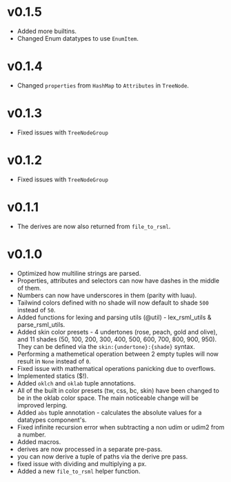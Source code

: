 # v0.1.5
- Added more builtins.
- Changed Enum datatypes to use `EnumItem`.

# v0.1.4
- Changed `properties` from `HashMap` to `Attributes` in `TreeNode`.

# v0.1.3
- Fixed issues with `TreeNodeGroup`

# v0.1.2
- Fixed issues with `TreeNodeGroup`

# v0.1.1
- The derives are now also returned from `file_to_rsml`.

# v0.1.0
- Optimized how multiline strings are parsed.
- Properties, attributes and selectors can now have dashes in the middle of them.
- Numbers can now have underscores in them (parity with luau).
- Tailwind colors defined with no shade will now default to shade `500` instead of `50`.
- Added functions for lexing and parsing utils (@util) - lex_rsml_utils & parse_rsml_utils.
- Added skin color presets - 4 undertones (rose, peach, gold and olive), and 11 shades (50, 100, 200, 300, 400, 500, 600, 700, 800, 900, 950). They can be defined via the `skin:{undertone}:{shade}` syntax.
- Performing a mathemetical operation between 2 empty tuples will now result in `None` instead of `0`.
- Fixed issue with mathematical operations panicking due to overflows.
- Implemented statics ($!).
- Added `oklch` and `oklab` tuple annotations.
- All of the built in color presets (tw, css, bc, skin) have been changed to be in the oklab color space. The main noticeable change will be improved lerping.
- Added `abs` tuple annotation - calculates the absolute values for a datatypes component's.
- Fixed infinite recursion error when subtracting a non udim or udim2 from a number.
- Added macros.
- derives are now processed in a separate pre-pass.
- you can now derive a tuple of paths via the derive pre pass.
- fixed issue with dividing and multiplying a px.
- Added a new `file_to_rsml` helper function.
